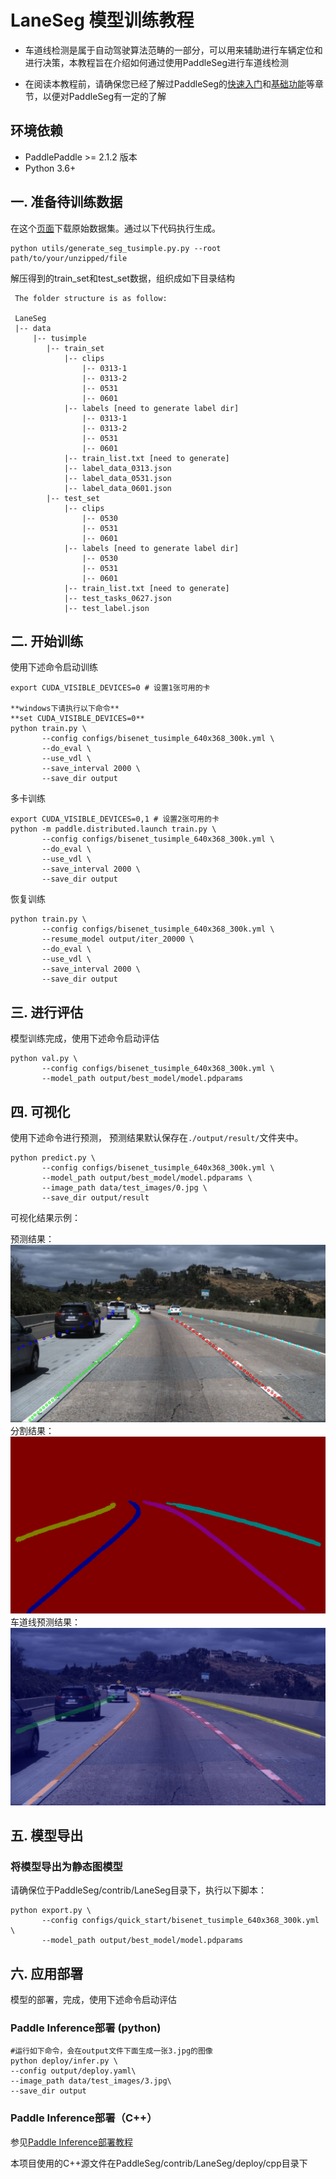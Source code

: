 # LaneSeg 模型训练教程

* 车道线检测是属于自动驾驶算法范畴的一部分，可以用来辅助进行车辆定位和进行决策，本教程旨在介绍如何通过使用PaddleSeg进行车道线检测



* 在阅读本教程前，请确保您已经了解过PaddleSeg的[快速入门](../../README.md#快速入门)和[基础功能](../../README.md#基础功能)等章节，以便对PaddleSeg有一定的了解

## 环境依赖

* PaddlePaddle >= 2.1.2 版本
* Python 3.6+


## 一. 准备待训练数据


在这个[页面](https://github.com/TuSimple/tusimple-benchmark/issues/3)下载原始数据集。通过以下代码执行生成。

```shell
python utils/generate_seg_tusimple.py.py --root path/to/your/unzipped/file

```

解压得到的train_set和test_set数据，组织成如下目录结构
```
 The folder structure is as follow:

 LaneSeg
 |-- data
     |-- tusimple
        |-- train_set
            |-- clips
                |-- 0313-1
                |-- 0313-2
                |-- 0531
                |-- 0601
            |-- labels [need to generate label dir]
                |-- 0313-1
                |-- 0313-2
                |-- 0531
                |-- 0601
            |-- train_list.txt [need to generate]
            |-- label_data_0313.json
            |-- label_data_0531.json
            |-- label_data_0601.json
        |-- test_set
            |-- clips
                |-- 0530
                |-- 0531
                |-- 0601
            |-- labels [need to generate label dir]
                |-- 0530
                |-- 0531
                |-- 0601
            |-- train_list.txt [need to generate]
            |-- test_tasks_0627.json
            |-- test_label.json
```

## 二. 开始训练

使用下述命令启动训练

```shell
export CUDA_VISIBLE_DEVICES=0 # 设置1张可用的卡

**windows下请执行以下命令**
**set CUDA_VISIBLE_DEVICES=0**
python train.py \
       --config configs/bisenet_tusimple_640x368_300k.yml \
       --do_eval \
       --use_vdl \
       --save_interval 2000 \
       --save_dir output
```
多卡训练

```shell
export CUDA_VISIBLE_DEVICES=0,1 # 设置2张可用的卡
python -m paddle.distributed.launch train.py \
       --config configs/bisenet_tusimple_640x368_300k.yml \
       --do_eval \
       --use_vdl \
       --save_interval 2000 \
       --save_dir output
```

恢复训练

```shell
python train.py \
       --config configs/bisenet_tusimple_640x368_300k.yml \
       --resume_model output/iter_20000 \
       --do_eval \
       --use_vdl \
       --save_interval 2000 \
       --save_dir output
```

## 三. 进行评估

模型训练完成，使用下述命令启动评估

```shell
python val.py \
       --config configs/bisenet_tusimple_640x368_300k.yml \
       --model_path output/best_model/model.pdparams
```

## 四. 可视化
使用下述命令进行预测， 预测结果默认保存在`./output/result/`文件夹中。

```shell
python predict.py \
       --config configs/bisenet_tusimple_640x368_300k.yml \
       --model_path output/best_model/model.pdparams \
       --image_path data/test_images/0.jpg \
       --save_dir output/result
```
可视化结果示例：

  预测结果：<br/>
  ![](data/images/points/3.jpg)<br/>
  分割结果：<br/>
  ![](data/images/pseudo_color_prediction/3.png)<br/>
  车道线预测结果：<br/>
  ![](data/images/added_prediction/3.jpg)

## 五. 模型导出
### 将模型导出为静态图模型

请确保位于PaddleSeg/contrib/LaneSeg目录下，执行以下脚本：

```shell
python export.py \
       --config configs/quick_start/bisenet_tusimple_640x368_300k.yml \
       --model_path output/best_model/model.pdparams
```

## 六. 应用部署

模型的部署，完成，使用下述命令启动评估

### Paddle Inference部署 (python)
```shell
#运行如下命令，会在output文件下面生成一张3.jpg的图像
python deploy/infer.py \
--config output/deploy.yaml\
--image_path data/test_images/3.jpg\
--save_dir output
```

### Paddle Inference部署（C++）
参见[Paddle Inference部署教程](../../deploy/cpp/)

本项目使用的C++源文件在PaddleSeg/contrib/LaneSeg/deploy/cpp目录下
